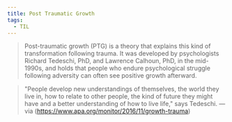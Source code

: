 ```yaml
---
title: Post Traumatic Growth
tags:
  - TIL
---
```


> Post-traumatic growth (PTG) is a theory that explains this kind of transformation following trauma. It was developed by psychologists Richard Tedeschi, PhD, and Lawrence Calhoun, PhD, in the mid-1990s, and holds that people who endure psychological struggle following adversity can often see positive growth afterward.

> "People develop new understandings of themselves, the world they live in, how to relate to other people, the kind of future they might have and a better understanding of how to live life," says Tedeschi. — via (https://www.apa.org/monitor/2016/11/growth-trauma)
